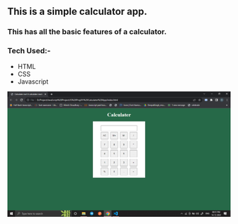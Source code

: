 ## This is a simple calculator app.
### This has all the basic features of a calculator.


### Tech Used:-
-   HTML
-   CSS
-   Javascript

![Images](img/Screenshot%20(536).png)